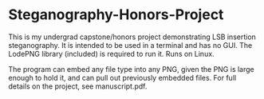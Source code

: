 # Steganography-Honors-Project
This is my undergrad capstone/honors project demonstrating LSB insertion steganography. It is intended to be used in a terminal and has no GUI. The LodePNG library (included) is required to run it. Runs on Linux.

The program can embed any file type into any PNG, given the PNG is large enough to hold it, and can pull out previously embedded files. For full details on the project, see manuscript.pdf.
